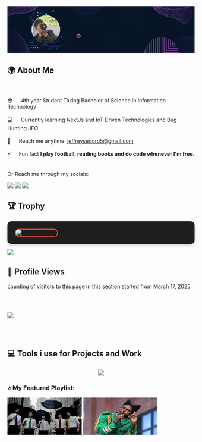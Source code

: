 <div style="text-align: center;">
 <a href="https://myzno-git-main-myzinos-projects.vercel.app/" target="_blank">
  <img src="/assets/jep.gif" alt="Jeffrey">
  </a>
</div>



## <p>🌍 About Me</p>
<br>
<p>



😳 &emsp; 4th year Student Taking Bachelor of Science in Information Technology<br/><br/>
💻 &emsp; Currently learning NextJs and IoT Driven Technologies and Bug Hunting JFO<br/><br/>
🧐 &emsp; Reach me anytime: jeffreysedoro5@gmail.com<br/><br/>
⚡ &emsp; Fun fact **I play football, reading books and do code whenever I'm free.**<br/><br/>

<p>Or Reach me through my socials: </p>
<p>
<a href = "https://x.com/Jepriii08/"><img src="https://img.icons8.com/fluent/48/000000/twitter.png"/></a>
<a href = "https://www.instagram.com/myzino_/"><img src="https://img.icons8.com/fluent/48/000000/instagram-new.png"/></a>
<a href = "https://www.facebook.com/Benkiekun/"><img src="https://img.icons8.com/color/48/000000/facebook-new.png"/></a>
</p>

## <p>🏆 Trophy</p>
<p style="background-color: #1e1e1e; padding: 20px; border-radius: 10px; box-shadow: 0px 4px 8px rgba(0, 0, 0, 0.2);">
<img src="https://github-profile-trophy.vercel.app/?username=Myzino&margin-w=5&margin-h=5&theme=darkhub&no-bg=true&no-frame=true&rank=SECRET,SSS,SS,S,AAA,AA,A,B,C&column=7&title=PullRequest,Commits,Stars,Repositories,Issues" alt="GitHub Trophy" style="border: 2px solid #e74c3c; border-radius: 10px;">


</p>
<div > 
<img src="https://readme-typing-svg.herokuapp.com?font=Orbitron&size=24&pause=1000&vCenter=true&color=8A2BE2&width=600&lines=Welcome+to+my+github+profile!;Currently+Exploring+ML+Concepts.;Passionate+about+tech+and+innovation.;Lover+of+coffee+and+Sport+as+well+as+coding." />
</div>


## 👤 Profile Views

counting of visitors to this page in this section started from March 17, 2025

<br><br>

![](https://count.getloli.com/get/@Myzino.github.readme)

<br><br>


## <p>💻 Tools i use for Projects and Work</p>
<p align="center">
  <img align="center" src="https://skillicons.dev/icons?i=python,js,nodejs,laravel,arduino,react,java,postman,discord,mongodb,express,github&theme=dark"/>
</p>

### 🎶 My Featured Playlist:

<p>

<a href="https://www.youtube.com/watch?v=EOFA9kPQ_uU&list=RDEOFA9kPQ_uU&start_radio=1&rv=EOFA9kPQ_uU" target="_blank">
    <img src="/assets/dl.png" alt="youtube" width="200" height="100">
</a>

<a href="https://www.youtube.com/watch?v=9RuII0Ej2lk" target="_blank">
    <img src="/assets/tyler.png" alt="youtube" width="200" height="100">
</a>

</p>



